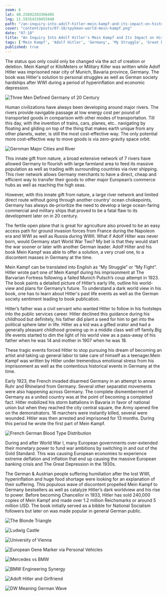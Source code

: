 ```yaml
---
zoom: 6
lat: 48.25602203366405
lng: 11.59354339455948
path: "/an-inquiry-into-adolf-hitler-mein-kampf-and-its-impact-on-history"
cover: "content/posts/07-18/spykman-world-mein-kampf.png"
date: "07-18"
title: "An Inquiry Into Adolf Hitler's Mein Kampf and Its Impact on History"
tags: ['Mein Kampf', 'Adolf Hitler', 'Germany', 'My Struggle', 'Great Depression','Economic Recession','Gold Standard','Bank of England','World War II']    
published: true
---
```

The status quo only could only be changed via the act of creation or deletion. Mein Kampf or KiloMeters or Military Killer was written while Adolf Hitler was imprisoned near city of Munich, Bavaria province, Germany. The book was Hitler's solution to personal struggles as well as German society hardships after WWI during a period of hyperinflation and economic depression. 

![Three Men Defined Germany of 20 Century](https://storage.googleapis.com/spykman-world/Three%20Men%20Defines%2020th%20Century%20Germany.png)

Human civilizations have always been developing around major rivers. The rivers provide navigable passage at low energy cost per pound of transported goods in comparison with other modes of transportation. Till this day, with the invention of trains, cars, planes, etc.. navigating by floating and gliding on top of the thing that makes earth unique from any other planets, water, is still the most cost-effective way. The only potential more cost-effective way to move goods is via zero-gravity space orbit.

![Gernman Major Cities and River](https://storage.googleapis.com/spykman-world/German%20Major%20Cities%20and%20Rivers.png)

This innate gift from nature, a broad extensive network of 7 rivers have allowed Germany to flourish with large farmland area to feed its massive population as well as trading with surrounding countries via river shipping. This river network allows Germany merchants to have a direct, cheap and efficient way to transfer their goods to other major European’s commerce hubs as well as reaching the high seas.  

However, with this innate gift from nature, a large river network and limited direct route without going through another country’ ocean chokepoints,  Germany has always de-prioritize the need to develop a large ocean-faring commercial and military ships that proved to be a fatal flaw to its development later on in 20 century. 

The fertile open plane that is great for agriculture also proved to be an easy access path for ground invasion forces from France during the Napoleon era and WWI as well as Russia during WWII. What if Adolf Hilter was never born, would Germany start World War Two? My bet is that they would start the war sooner or later with another German leader. Adolf Hilter and his book Mein Kampf was able to offer a solution, a very cruel one, to a discontent masses in Germany at the time. 

Mein Kampf can be translated into English as “My Struggle” or “My Fight”. Hitler wrote part one of Mein Kampf during his imprisonment at The Barvarian Fortress following a failed Munich Putsch’s coup attempt in 1923. The book paints a detailed picture of Hitler’s early life, outline his world-view and plans for Germany’s future. To understand a dark world view in his book, one has to learn about Hitler's past life events as well as the German society sentiment leading to book publication. 

Hitler’s father was a civil servant who wanted Hitler to follow in his footsteps into the public services career. Hitler declined this guidance during his childhood but definitely, his father did plant a seed for him to get into the political sphere later in life. Hitler as a kid was a gifted orator and had a generally pleasant childhood growing up in a middle class well off family.Big life events started to dim the light of his world view as a pass-away of his father when he was 14 and mother in 1907 when he was 18. 

These tragic events forced Hitler to stop pursuing his dream of becoming an artist and taking up general labor to take care of himself as a teenager.Mein Kampf was written by Hitler under tremendous emotional stress from his imprisonment as well as the contentious historical events in Germany at the time. 

Early 1923, the French invaded disarmed Germany in an attempt to annex Ruhr and Rhineland from Germany. Several other separatist movements were also happening across Germany. The complete dismemberment of Germany as a united country was at the point of becoming a completed fact. Hitler mobilized his storm battalions in Bavaria in favor of national union but when they reached the city central square, the Army opened fire on the demonstrators. 16 marchers were instantly killed, several were wounded. Hitler was then arrested and imprisoned for 13 months. During this period he wrote the first part of Mein Kampf.

![French German Blood Type Distribution](https://storage.googleapis.com/spykman-world/French%20vs%20German%20Blood%20Type%20Distribution.png)

During and after World War I, many European governments over-extended their monetary power to fund war ambitions by switching in and out of the Gold Standard. This was causing European economies to experience extreme deflation and inflation that end up causing the massive European banking crisis and The Great Depression in the 1930s.

The German & Austrian people suffering humiliation after the lost WWI, hyperinflation and huge food shortage were looking for an explanation of their suffering. This populous wave of discontent propelled Mein Kampf to Germany bestsellers as well as catalyze Hitler’s dark worldview and his rise to power. Before becoming Chancellor in 1933, Hitler has sold 240,000 copies of Mein Kampf and made over 1.2 million Reichsmarks or around 5 million USD. The book initially served as a bibble for National Socialism followers but later on was made popular in general German public.

![The Blonde Triangle](https://storage.googleapis.com/spykman-world/German%20City%20At%20Night.png)

![Ludwig Castle](https://storage.googleapis.com/spykman-world/Ludwig%20II%20Castle%20(2).png)

![University of Vienna](https://storage.googleapis.com/spykman-world/University%20of%20Vienna%20(1).png)

![European Gene Marker via Personal Vehicles](https://storage.googleapis.com/spykman-world/European%20Gene%20Marker.png)

![Mercedes vs BMW](https://storage.googleapis.com/spykman-world/Stuttgart%20and%20Munich.png)

![BMW Engineering Synergy](https://storage.googleapis.com/spykman-world/BMV%20Engineering%20Synergy.png)

![Adoft Hitler and Girlfriend](https://storage.googleapis.com/spykman-world/Adoft%20Hitler%20and%20Girlfriend.png)

![DW Meaning German Wave](https://storage.googleapis.com/spykman-world/DW%20Headquarter.png)

